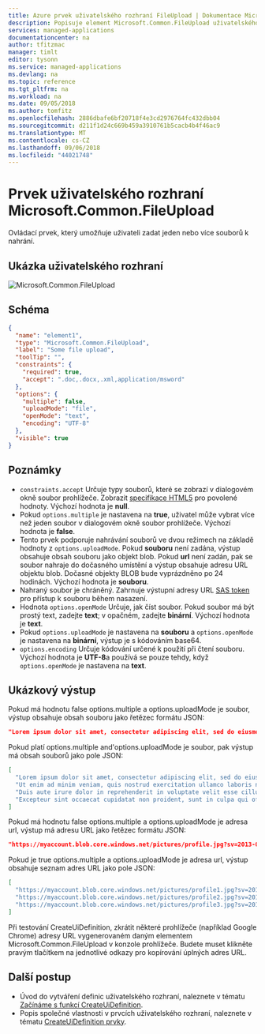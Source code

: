 ```yaml
---
title: Azure prvek uživatelského rozhraní FileUpload | Dokumentace Microsoftu
description: Popisuje element Microsoft.Common.FileUpload uživatelského rozhraní pro Azure portal.
services: managed-applications
documentationcenter: na
author: tfitzmac
manager: timlt
editor: tysonn
ms.service: managed-applications
ms.devlang: na
ms.topic: reference
ms.tgt_pltfrm: na
ms.workload: na
ms.date: 09/05/2018
ms.author: tomfitz
ms.openlocfilehash: 2886dbafe6bf20718f4e3cd2976764fc432dbb04
ms.sourcegitcommit: d211f1d24c669b459a3910761b5cacb4b4f46ac9
ms.translationtype: MT
ms.contentlocale: cs-CZ
ms.lasthandoff: 09/06/2018
ms.locfileid: "44021748"
---
```

# <a name="microsoftcommonfileupload-ui-element"></a>Prvek uživatelského rozhraní Microsoft.Common.FileUpload
Ovládací prvek, který umožňuje uživateli zadat jeden nebo více souborů k nahrání.

## <a name="ui-sample"></a>Ukázka uživatelského rozhraní
![Microsoft.Common.FileUpload](./media/managed-application-elements/microsoft.common.fileupload.png)

## <a name="schema"></a>Schéma
```json
{
  "name": "element1",
  "type": "Microsoft.Common.FileUpload",
  "label": "Some file upload",
  "toolTip": "",
  "constraints": {
    "required": true,
    "accept": ".doc,.docx,.xml,application/msword"
  },
  "options": {
    "multiple": false,
    "uploadMode": "file",
    "openMode": "text",
    "encoding": "UTF-8"
  },
  "visible": true
}
```

## <a name="remarks"></a>Poznámky
- `constraints.accept` Určuje typy souborů, které se zobrazí v dialogovém okně soubor prohlížeče. Zobrazit [specifikace HTML5](http://www.w3.org/TR/html5/forms.html#attr-input-accept) pro povolené hodnoty. Výchozí hodnota je **null**.
- Pokud `options.multiple` je nastavena na **true**, uživatel může vybrat více než jeden soubor v dialogovém okně soubor prohlížeče. Výchozí hodnota je **false**.
- Tento prvek podporuje nahrávání souborů ve dvou režimech na základě hodnoty z `options.uploadMode`. Pokud **souboru** není zadána, výstup obsahuje obsah souboru jako objekt blob. Pokud **url** není zadán, pak se soubor nahraje do dočasného umístění a výstup obsahuje adresu URL objektu blob. Dočasné objekty BLOB bude vyprázdněno po 24 hodinách. Výchozí hodnota je **souboru**.
- Nahraný soubor je chráněný. Zahrnuje výstupní adresy URL [SAS token](../storage/common/storage-dotnet-shared-access-signature-part-1.md?toc=%2fazure%2fstorage%2fblobs%2ftoc.json) pro přístup k souboru během nasazení.
- Hodnota `options.openMode` Určuje, jak číst soubor. Pokud soubor má být prostý text, zadejte **text**; v opačném, zadejte **binární**. Výchozí hodnota je **text**.
- Pokud `options.uploadMode` je nastavena na **souboru** a `options.openMode` je nastavena na **binární**, výstup je s kódováním base64.
- `options.encoding` Určuje kódování určené k použití při čtení souboru. Výchozí hodnota je **UTF-8**a používá se pouze tehdy, když `options.openMode` je nastavena na **text**.

## <a name="sample-output"></a>Ukázkový výstup
Pokud má hodnotu false options.multiple a options.uploadMode je soubor, výstup obsahuje obsah souboru jako řetězec formátu JSON:

```json
"Lorem ipsum dolor sit amet, consectetur adipiscing elit, sed do eiusmod tempor incididunt ut labore et dolore magna aliqua."
```

Pokud platí options.multiple and'options.uploadMode je soubor, pak výstup má obsah souborů jako pole JSON:

```json
[
  "Lorem ipsum dolor sit amet, consectetur adipiscing elit, sed do eiusmod tempor incididunt ut labore et dolore magna aliqua.",
  "Ut enim ad minim veniam, quis nostrud exercitation ullamco laboris nisi ut aliquip ex ea commodo consequat.",
  "Duis aute irure dolor in reprehenderit in voluptate velit esse cillum dolore eu fugiat nulla pariatur.",
  "Excepteur sint occaecat cupidatat non proident, sunt in culpa qui officia deserunt mollit anim id est laborum."
]
```

Pokud má hodnotu false options.multiple a options.uploadMode je adresa url, výstup má adresu URL jako řetězec formátu JSON:

```json
"https://myaccount.blob.core.windows.net/pictures/profile.jpg?sv=2013-08-15&st=2013-08-16&se=2013-08-17&sr=c&sp=r&rscd=file;%20attachment&rsct=binary &sig=YWJjZGVmZw%3d%3d&sig=a39%2BYozJhGp6miujGymjRpN8tsrQfLo9Z3i8IRyIpnQ%3d"
```

Pokud je true options.multiple a options.uploadMode je adresa url, výstup obsahuje seznam adres URL jako pole JSON:
```json
[
  "https://myaccount.blob.core.windows.net/pictures/profile1.jpg?sv=2013-08-15&st=2013-08-16&se=2013-08-17&sr=c&sp=r&rscd=file;%20attachment&rsct=binary &sig=YWJjZGVmZw%3d%3d&sig=a39%2BYozJhGp6miujGymjRpN8tsrQfLo9Z3i8IRyIpnQ%3d",
  "https://myaccount.blob.core.windows.net/pictures/profile2.jpg?sv=2013-08-15&st=2013-08-16&se=2013-08-17&sr=c&sp=r&rscd=file;%20attachment&rsct=binary &sig=YWJjZGVmZw%3d%3d&sig=a39%2BYozJhGp6miujGymjRpN8tsrQfLo9Z3i8IRyIpnQ%3d",
  "https://myaccount.blob.core.windows.net/pictures/profile3.jpg?sv=2013-08-15&st=2013-08-16&se=2013-08-17&sr=c&sp=r&rscd=file;%20attachment&rsct=binary &sig=YWJjZGVmZw%3d%3d&sig=a39%2BYozJhGp6miujGymjRpN8tsrQfLo9Z3i8IRyIpnQ%3d"
]
```

Při testování CreateUiDefinition, zkrátit některé prohlížeče (například Google Chrome) adresy URL vygenerovaném daným elementem Microsoft.Common.FileUpload v konzole prohlížeče. Budete muset klikněte pravým tlačítkem na jednotlivé odkazy pro kopírování úplných adres URL.


## <a name="next-steps"></a>Další postup
* Úvod do vytváření definic uživatelského rozhraní, naleznete v tématu [Začínáme s funkcí CreateUiDefinition](create-uidefinition-overview.md).
* Popis společné vlastnosti v prvcích uživatelského rozhraní, naleznete v tématu [CreateUiDefinition prvky](create-uidefinition-elements.md).
